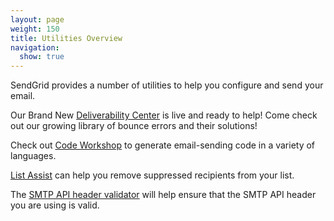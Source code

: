 ```yaml
---
layout: page
weight: 150
title: Utilities Overview
navigation: 
  show: true
---
```


SendGrid provides a number of utilities to help you configure and send
your email.

Our Brand New [Deliverability Center]({{root_url}}/Utilities/deliverability_center.html) is live and ready to help!
Come check out our growing library of bounce errors and their solutions! 

Check out [Code Workshop]({{root_url}}/Utilities/code_workshop.html) to
generate email-sending code in a variety of languages.

[List Assist]({{root_url}}/Utilities/list_assist.html) can help you remove
suppressed recipients from your list.

The [SMTP API header validator]({{root_url}}/Utilities/smtpapi_validator.html) will help ensure that the SMTP API header you are using is valid.
